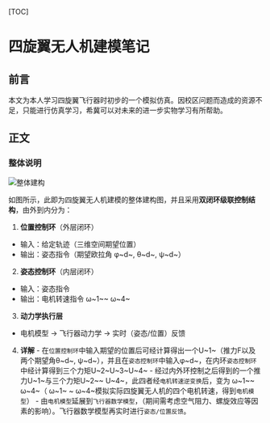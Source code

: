 
[TOC]
# 四旋翼无人机建模笔记

## 前言

 本文为本人学习四旋翼飞行器时初步的一个模拟仿真。因校区问题而造成的资源不足，只能进行仿真学习，希冀可以对未来的进一步实物学习有所帮助。



## 正文

### 整体说明

![整体建构](/imgs/2025-05-03/xp5jozbgKaA8inmS.png "整体建构")

如图所示，此即为四旋翼无人机建模的整体建构图，并且采用**双闭环级联控制结构**，由外到内分为：

 1.  ​**位置控制环**​（外层闭环）
   -   输入：给定轨迹（三维空间期望位置）
   -   输出：姿态指令（期望欧拉角 φ~d~, θ~d~, ψ~d~）
 2.  ​**姿态控制环**​（内层闭环）
   -   输入：姿态指令
   -   输出：电机转速指令 ω~1~~ ω~4~
 3.  ​**动力学执行层**
   -   电机模型 → 飞行器动力学 → 实时（姿态/位置）反馈
 4.  **详解**
    -  在`位置控制环`中输入期望的位置后可经计算得出一个U~1~（推力F以及 两个期望角θ~d~, ψ~d~），并且在`姿态控制环`中输入φ~d~，在内环`姿态控制环`中经计算得到三个力矩U~2~U~3~U~4~
    - 经过内外环控制之后得到的一个推力U~1~与三个力矩U~2~~ U~4~，此四者经`电机转速逆变换`后，变为 ω~1~~ ω~4~（ ω~1~ ~ ω~4~模拟实际四旋翼无人机的四个电机转速，得到`电机模型`）
    - 由`电机模型`延展到`飞行器数学模型`，（期间需考虑空气阻力、螺旋效应等因素的影响）。飞行器数学模型再实时进行`姿态/位置反馈`。

<!--stackedit_data:
eyJoaXN0b3J5IjpbMTAwNDg0NzI3NywtMTM4NzcxNjUzMCw4Nz
U3MjE3MTYsMTA3MDA5ODM0NSwzMTM0NTgwMjAsLTczMDcwNDYw
OSwyMTI0NjczNjQ2LDE4NzIyNDIxMDldfQ==
-->